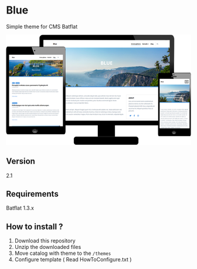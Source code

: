 # Blue
Simple theme for CMS Batflat

![Preview](./previewgithub.png?raw=true)

## Version
2.1

## Requirements
Batflat 1.3.x

## How to install ?
1. Download this repository
2. Unzip the downloaded files
3. Move catalog with theme to the `/themes` 
4. Configure template ( Read HowToConfigure.txt )
